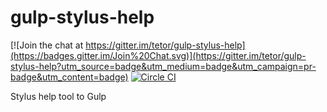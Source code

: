 
# gulp-stylus-help

[![Join the chat at https://gitter.im/tetor/gulp-stylus-help](https://badges.gitter.im/Join%20Chat.svg)](https://gitter.im/tetor/gulp-stylus-help?utm_source=badge&utm_medium=badge&utm_campaign=pr-badge&utm_content=badge)
[![Circle CI](https://circleci.com/gh/tetor/gulp-stylus-help/tree/master.svg?style=svg)](https://circleci.com/gh/tetor/gulp-stylus-help/tree/master)

Stylus help tool to Gulp

